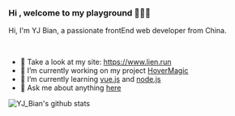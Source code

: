 ### Hi , welcome to my playground 👋👋👋

Hi, I'm YJ Bian, a passionate frontEnd web developer from China.

<br/>

- 💯 Take a look at my site: https://www.lien.run
- 🔭 I’m currently working on my project [HoverMagic](<https://github.com/HoverMagic>)
- 🌱 I’m currently learning [vue.js](https://github.com/vuejs/vue) and [node.js](https://github.com/nodejs/node)
- 💬 Ask me about anything [here](https://github.com/isArtJay/isArtJay/issues)

![YJ_Bian's github stats](https://github-readme-stats.vercel.app/api?username=isArtJay&show_icons=true&hide_border=true)